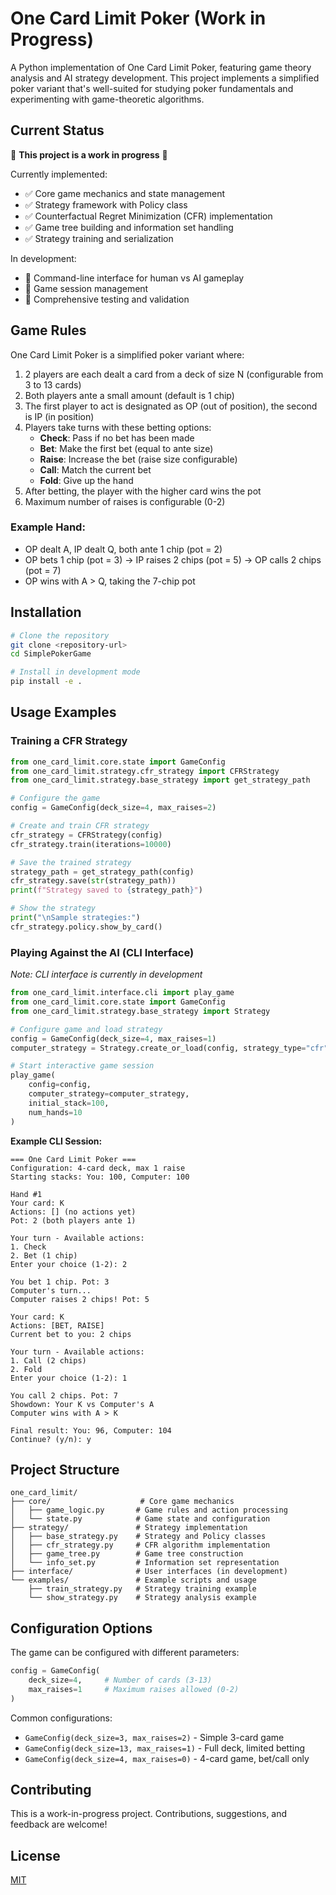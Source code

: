 # One Card Limit Poker (Work in Progress)

A Python implementation of One Card Limit Poker, featuring game theory analysis and AI strategy development. This project implements a simplified poker variant that's well-suited for studying poker fundamentals and experimenting with game-theoretic algorithms.

## Current Status
🚧 **This project is a work in progress** 🚧

Currently implemented:
- ✅ Core game mechanics and state management
- ✅ Strategy framework with Policy class
- ✅ Counterfactual Regret Minimization (CFR) implementation
- ✅ Game tree building and information set handling
- ✅ Strategy training and serialization

In development:
- 🔄 Command-line interface for human vs AI gameplay
- 🔄 Game session management
- 🔄 Comprehensive testing and validation

## Game Rules

One Card Limit Poker is a simplified poker variant where:
1. 2 players are each dealt a card from a deck of size N (configurable from 3 to 13 cards)
2. Both players ante a small amount (default is 1 chip)
3. The first player to act is designated as OP (out of position), the second is IP (in position)
4. Players take turns with these betting options:
   - **Check**: Pass if no bet has been made
   - **Bet**: Make the first bet (equal to ante size)
   - **Raise**: Increase the bet (raise size configurable)
   - **Call**: Match the current bet
   - **Fold**: Give up the hand
5. After betting, the player with the higher card wins the pot
6. Maximum number of raises is configurable (0-2)

### Example Hand:
- OP dealt A, IP dealt Q, both ante 1 chip (pot = 2)
- OP bets 1 chip (pot = 3) → IP raises 2 chips (pot = 5) → OP calls 2 chips (pot = 7)
- OP wins with A > Q, taking the 7-chip pot

## Installation

```bash
# Clone the repository
git clone <repository-url>
cd SimplePokerGame

# Install in development mode
pip install -e .
```

## Usage Examples

### Training a CFR Strategy

```python
from one_card_limit.core.state import GameConfig
from one_card_limit.strategy.cfr_strategy import CFRStrategy
from one_card_limit.strategy.base_strategy import get_strategy_path

# Configure the game
config = GameConfig(deck_size=4, max_raises=2)

# Create and train CFR strategy
cfr_strategy = CFRStrategy(config)
cfr_strategy.train(iterations=10000)

# Save the trained strategy
strategy_path = get_strategy_path(config)
cfr_strategy.save(str(strategy_path))
print(f"Strategy saved to {strategy_path}")

# Show the strategy
print("\nSample strategies:")
cfr_strategy.policy.show_by_card()
```

### Playing Against the AI (CLI Interface)

*Note: CLI interface is currently in development*

```python
from one_card_limit.interface.cli import play_game
from one_card_limit.core.state import GameConfig
from one_card_limit.strategy.base_strategy import Strategy

# Configure game and load strategy
config = GameConfig(deck_size=4, max_raises=1)
computer_strategy = Strategy.create_or_load(config, strategy_type="cfr")

# Start interactive game session
play_game(
    config=config,
    computer_strategy=computer_strategy,
    initial_stack=100,
    num_hands=10
)
```

**Example CLI Session:**
```
=== One Card Limit Poker ===
Configuration: 4-card deck, max 1 raise
Starting stacks: You: 100, Computer: 100

Hand #1
Your card: K
Actions: [] (no actions yet)
Pot: 2 (both players ante 1)

Your turn - Available actions:
1. Check
2. Bet (1 chip)
Enter your choice (1-2): 2

You bet 1 chip. Pot: 3
Computer's turn...
Computer raises 2 chips! Pot: 5

Your card: K
Actions: [BET, RAISE] 
Current bet to you: 2 chips

Your turn - Available actions:
1. Call (2 chips)
2. Fold
Enter your choice (1-2): 1

You call 2 chips. Pot: 7
Showdown: Your K vs Computer's A
Computer wins with A > K

Final result: You: 96, Computer: 104
Continue? (y/n): y
```

## Project Structure

```
one_card_limit/
├── core/                    # Core game mechanics
│   ├── game_logic.py       # Game rules and action processing
│   └── state.py            # Game state and configuration
├── strategy/               # Strategy implementation
│   ├── base_strategy.py    # Strategy and Policy classes
│   ├── cfr_strategy.py     # CFR algorithm implementation
│   ├── game_tree.py        # Game tree construction
│   └── info_set.py         # Information set representation
├── interface/              # User interfaces (in development)
└── examples/               # Example scripts and usage
    ├── train_strategy.py   # Strategy training example
    └── show_strategy.py    # Strategy analysis example
```

## Configuration Options

The game can be configured with different parameters:

```python
config = GameConfig(
    deck_size=4,     # Number of cards (3-13)
    max_raises=1     # Maximum raises allowed (0-2)
)
```

Common configurations:
- `GameConfig(deck_size=3, max_raises=2)` - Simple 3-card game
- `GameConfig(deck_size=13, max_raises=1)` - Full deck, limited betting
- `GameConfig(deck_size=4, max_raises=0)` - 4-card game, bet/call only

## Contributing

This is a work-in-progress project. Contributions, suggestions, and feedback are welcome!

## License

[MIT](https://choosealicense.com/licenses/mit/)
